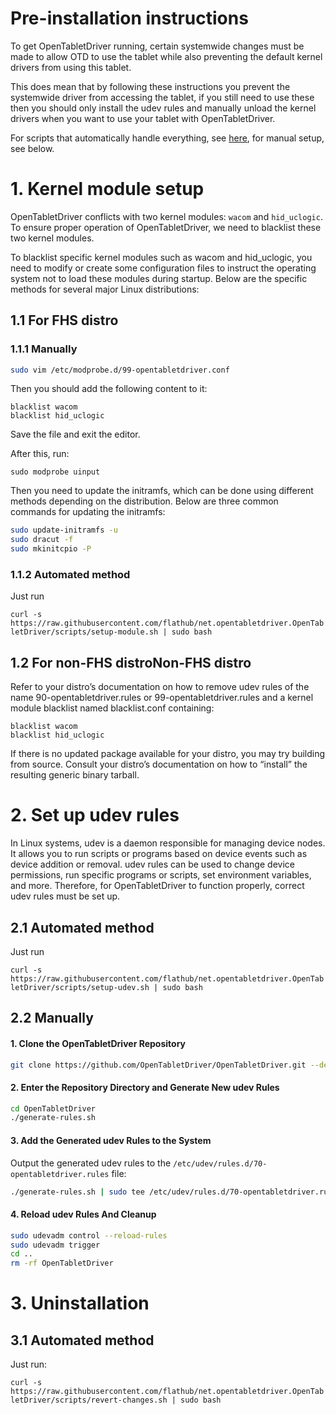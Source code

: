 # Pre-installation instructions
To get OpenTabletDriver running, certain systemwide changes must be made to allow OTD to use the tablet while also preventing the default kernel drivers from using this tablet.

This does mean that by following these instructions you prevent the systemwide driver from accessing the tablet, if you still need to use these then you should only install the udev rules and manually unload the kernel drivers when you want to use your tablet with OpenTabletDriver.

For scripts that automatically handle everything, see [here](Automatic-install.md), for manual setup, see below.

<!--
Here we should probably include a mention of upgrading from legacy installations of OTD, or upgrading OTD in general.
Rule updates may be required for users when they have tablets that have been supported in the following release, but not in a release when they installed the rules.
-->

# 1. Kernel module setup
OpenTabletDriver conflicts with two kernel modules: `wacom` and `hid_uclogic`. To ensure proper operation of OpenTabletDriver, we need to blacklist these two kernel modules.

To blacklist specific kernel modules such as wacom and hid_uclogic, you need to modify or create some configuration files to instruct the operating system not to load these modules during startup. Below are the specific methods for several major Linux distributions:

## 1.1  For FHS distro

### 1.1.1 Manually
```sh
sudo vim /etc/modprobe.d/99-opentabletdriver.conf
```
Then you should add the following content to it:
```
blacklist wacom
blacklist hid_uclogic
```
Save the file and exit the editor.

After this, run:

`sudo modprobe uinput`

Then you need to update the initramfs, which can be done using different methods depending on the distribution. Below are three common commands for updating the initramfs:
```bash
sudo update-initramfs -u
sudo dracut -f
sudo mkinitcpio -P
```
### 1.1.2 Automated method

Just run

`curl -s https://raw.githubusercontent.com/flathub/net.opentabletdriver.OpenTabletDriver/scripts/setup-module.sh | sudo bash
`


## 1.2  For non-FHS distroNon-FHS distro

Refer to your distro’s documentation on how to remove udev rules of the name 90-opentabletdriver.rules or 99-opentabletdriver.rules and a kernel module blacklist named blacklist.conf containing:
```
blacklist wacom
blacklist hid_uclogic
```
If there is no updated package available for your distro, you may try building from source. Consult your distro’s documentation on how to “install” the resulting generic binary tarball.

# 2. Set up udev rules

In Linux systems, udev is a daemon responsible for managing device nodes. It allows you to run scripts or programs based on device events such as device addition or removal. udev rules can be used to change device permissions, run specific programs or scripts, set environment variables, and more. Therefore, for OpenTabletDriver to function properly, correct udev rules must be set up.

## 2.1 Automated method

Just run

`curl -s https://raw.githubusercontent.com/flathub/net.opentabletdriver.OpenTabletDriver/scripts/setup-udev.sh | sudo bash`

## 2.2 Manually

#### 1. Clone the OpenTabletDriver Repository

```bash
git clone https://github.com/OpenTabletDriver/OpenTabletDriver.git --depth=1
```
#### 2. Enter the Repository Directory and Generate New udev Rules

```bash
cd OpenTabletDriver
./generate-rules.sh
```

#### 3. Add the Generated udev Rules to the System
Output the generated udev rules to the `/etc/udev/rules.d/70-opentabletdriver.rules` file:
```bash
./generate-rules.sh | sudo tee /etc/udev/rules.d/70-opentabletdriver.rules
```
#### 4. Reload udev Rules And Cleanup
```bash
sudo udevadm control --reload-rules
sudo udevadm trigger
cd ..
rm -rf OpenTabletDriver
```

# 3. Uninstallation
## 3.1 Automated method
Just run:

`curl -s https://raw.githubusercontent.com/flathub/net.opentabletdriver.OpenTabletDriver/scripts/revert-changes.sh | sudo bash
`